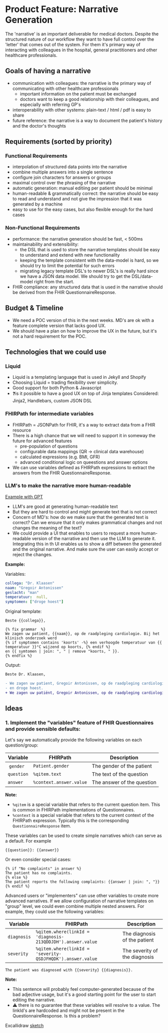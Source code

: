 # Product Feature: Narrative Generation

The 'narrative' is an important deliverable for medical doctors. Despite the structured nature of our workflow they want to have full control over the 'letter' that comes out of the system.
For them it's primary way of interacting with colleagues in the hospital, general practitioners and other healthcare professionals.

## Goals of having a narrative
- communication with colleagues: the narrative is the primary way of communicating with other healthcare professionals
  - important information on the patient must be exchanged
  - doctors want to keep a good relationship with their colleagues, and especially with referring GP's
- interoperability with other systems: plain-text / html / pdf is easy to share
- future reference: the narrative is a way to document the patient's history and the doctor's thoughts


## Requirements (sorted by priority)

### Functional Requirements
- interpolation of structured data points into the narrative
 - combine multiple answers into a single sentence
 - configure join characters for answers or groups
- maximal control over the phrasing of the narrative
- automatic generation: manual editiing per patient should be minimal
- human-readable & grammatically correct: the narrative should be easy to read and understand and not give the impression that it was generated by a machine
- easy to use for the easy cases, but also flexible enough for the hard cases


### Non-Functional Requirements
- performance: the narrative generation should be fast, < 500ms
- maintainability and extensibility:
  - the DSL that is used to store the narrative templates should be easy to understand and extend with new functionality
  - keeping the template consistent with the data-model is hard, so we should try to limit the potential for such errors
  - migrating legacy template DSL's to newer DSL's is really hard since we have a JSON data model. We should try to get the DSL/data-model right from the start.
- FHIR compliance: any structured data that is used in the narrative should be derived from the FHIR QuestionnaireResponse.

## Budget & Timeline
- We need a POC version of this in the next weeks. MD's are ok with a feature complete version that lacks good UX.
- We should have a plan on how to improve the UX in the future, but it's not a hard requirement for the POC.

## Technologies that we could use

### Liquid
- Liquid is a templating language that is used in Jekyll and Shopify
- Choosing Liquid = trading flexibility over simplicity.
- Good support for both Python & Javascript
- ❓is it possible to have a good UX on top of Jinja templates
Considered: Jinja2, Handlebars, custom JSON DSL

### FHIRPath for intermediate variables
- FHIRPath = JSONPath for FHIR, it's a way to extract data from a FHIR resource
- There is a high chance that we will need to support it in someway the future for advanced features
  - pre-population of questions
  - configurable data mappings (QR -> clinical data warehouse)
  - calculated expressions (e.g. BMI, GFR)
  - advanced conditional logic on queestions and answer options
- We can use variables defined as FHIRPath expressions to extract the answers from the FHIR QuestionnaireResponse.



### LLM's to make the narrative more human-readable
[Example with GPT](https://chatgpt.com/share/e1f55e16-d113-4616-8f75-5951552884c2)
- LLM's are good at generating human-readable text
- But they are hard to control and might generate text that is not correct
- Concern of MD's: how do we make sure that the generated text is correct? Can we ensure that it only makes grammatical changes and not changes the meaning of the text?
- We could provide a UI that enables to users to request a more human-readable version of the narrative and then use the LLM to generate it. Integrating this in th UI enables us to show a diff between the generated and the original narrative.
And make sure the user can easily accept or reject the changes.

**Example:**

Variables:
```yaml
collega: "Dr. Klaasen"
naam: "Gregoir Antonissen"
geslacht: "man"
temperatuur:  null,
symptomen: ["droge hoest"]
```
Original template:
```liquid
Beste {{collega}},

{% fix grammar  %}
We zagen uw patient, {{naam}}, op de raadpleging cardiologie. Bij het klinisch onderzoek werd
{% if symptomen contains 'koorts' -%} een verhoogde temperatuur van {{ temperatuur }}°C wijzend op koorts, {% endif %}
en {{ symtomen | join: ", " | remove "koorts, " }}.
{% endfix %}
```

Output:
```diff
Beste Dr. Klaasen,

- We zagen uw patient, Gregoir Antonissen, op de raadpleging cardiologie. Bij het klinisch onderzoek werd
- en droge hoest.
+ We zagen uw patiënt, Gregoir Antonissen, op de raadpleging cardiologie. Bij het klinisch onderzoek werd droge hoest vastgesteld.
```

## Ideas

### 1. Implement the "variables" feature of FHIR Questionnaires and provide sensible defaults:

Let's say we automatically provide the following variables on each question/group:

| Variable | FHIRPath | Description |
|----------|----------|-------------|
| `gender` | `Patient.gender` | The gender of the patient |
| `question` | `%qitem.text` | The text of the question |
| `answer` | `%context.answer.value` | The answer of the question |

**Note:**
- `%qitem` is a special variable that refers to the current question item. This is common in FHIRPath implementations of Questionnaires.
- `%context` is a special variable that refers to the current context of the FHIRPath expression. Typically this is the corresponding `QuestionnaireResponse` item.

These variables can be used to create simple narratives which can serve as a default. For example

```liquid
{{question}}: {{answer}}
```

Or even consider special cases:

```liquid
{% if "No complaints" in answer %}
The patient has no complaints.
{% else %}
The patient reports the following complaints: {{answer | join: ", "}}
{% endif %}
```
Advanced users or "implementers" can use other variables to create more advanced narratives. If we allow configuration of narrative templates on "group" level, we could even combine multiple nested answers.
For example, they could use the following variables:

| Variable | FHIRPath | Description |
|----------|----------|-------------|
| `diagnosis` | `%qitem.where(linkId = 'diagnosis-213QDDJDH').answer.value` | The diagnosis of the patient |
| `severity` | `%qitem.where(linkId = 'severity-QSDJFHQDK').answer.value` | The severity of the diagnosis |

```liquid
The patient was diagnosed with {{severity} {{diagnosis}}.
```
**Note:**
- This sentence will probably feel computer-generated because of the bad adjective usage, but it's a good starting point for the user to start editing the narrative.
- ⚠️ there is no guarantee that these variables will resolve to a value. The linkId's are hardcoded and might not be present in the QuestionnaireResponse. Is this a problem?


Excallidraw [sketch](https://link.excalidraw.com/l/1p5JehWfzk2/85g9sR13YfI)
